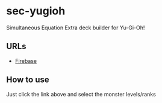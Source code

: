 # sec-yugioh
Simultaneous Equation Extra deck builder for Yu-Gi-Oh!
## URLs
- [Firebase](https://simultaneous-equation-cannon.web.app)
## How to use
Just click the link above and select the monster levels/ranks

